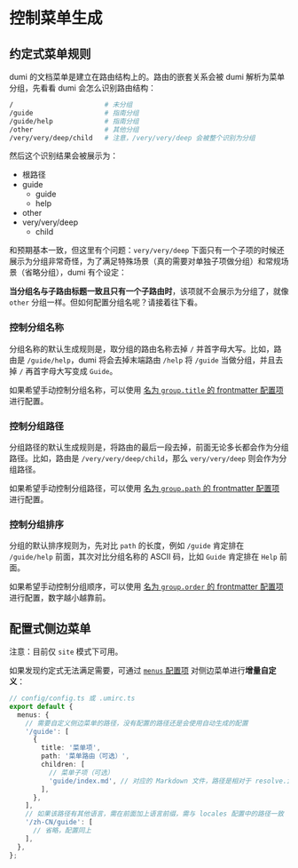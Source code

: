 # 控制菜单生成

## 约定式菜单规则

dumi 的文档菜单是建立在路由结构上的。路由的嵌套关系会被 dumi 解析为菜单分组，先看看 dumi 会怎么识别路由结构：

```bash
/                       # 未分组
/guide                  # 指南分组
/guide/help             # 指南分组
/other                  # 其他分组
/very/very/deep/child   # 注意，/very/very/deep 会被整个识别为分组
```

然后这个识别结果会被展示为：

- 根路径
- guide
  - guide
  - help
- other
- very/very/deep
  - child

和预期基本一致，但这里有个问题：`very/very/deep` 下面只有一个子项的时候还展示为分组非常奇怪，为了满足特殊场景（真的需要对单独子项做分组）和常规场景（省略分组），dumi 有个设定：

**当分组名与子路由标题一致且只有一个子路由时**，该项就不会展示为分组了，就像 `other` 分组一样。但如何配置分组名呢？请接着往下看。

### 控制分组名称

分组名称的默认生成规则是，取分组的路由名称去掉 `/` 并首字母大写。比如，路由是 `/guide/help`，dumi 将会去掉末端路由 `/help` 将 `/guide` 当做分组，并且去掉 `/` 再首字母大写变成 `Guide`。

如果希望手动控制分组名称，可以使用 [名为 `group.title` 的 frontmatter 配置项](/config/frontmatter#grouptitle) 进行配置。

### 控制分组路径

分组路径的默认生成规则是，将路由的最后一段去掉，前面无论多长都会作为分组路径。比如，路由是 `/very/very/deep/child`，那么 `very/very/deep` 则会作为分组路径。

如果希望手动控制分组路径，可以使用 [名为 `group.path` 的 frontmatter 配置项](/config/frontmatter#grouppath) 进行配置。

### 控制分组排序

分组的默认排序规则为，先对比 `path` 的长度，例如 `/guide` 肯定排在 `/guide/help` 前面，其次对比分组名称的 ASCII 码，比如 `Guide` 肯定排在 `Help` 前面。

如果希望手动控制分组顺序，可以使用 [名为 `group.order` 的 frontmatter 配置项](/config/frontmatter#grouporder) 进行配置，数字越小越靠前。

## 配置式侧边菜单

<Alert>注意：目前仅 <code>site</code> 模式下可用。</Alert>

如果发现约定式无法满足需要，可通过 [`menus` 配置项](/config#mennus) 对侧边菜单进行**增量自定义**：

```ts
// config/config.ts 或 .umirc.ts
export default {
  menus: {
    // 需要自定义侧边菜单的路径，没有配置的路径还是会使用自动生成的配置
    '/guide': [
      {
        title: '菜单项',
        path: '菜单路由（可选）',
        children: [
          // 菜单子项（可选）
          'guide/index.md', // 对应的 Markdown 文件，路径是相对于 resolve.includes 目录识别的
        ],
      },
    ],
    // 如果该路径有其他语言，需在前面加上语言前缀，需与 locales 配置中的路径一致
    '/zh-CN/guide': [
      // 省略，配置同上
    ],
  },
};
```
